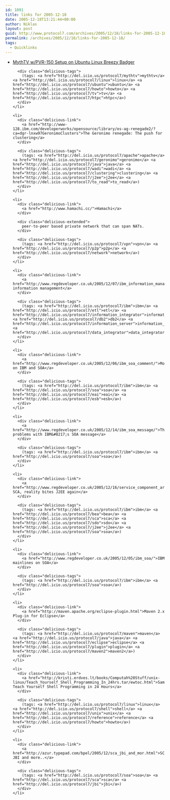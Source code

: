 ```yaml
---
id: 1091
title: links for 2005-12-18
date: 2005-12-18T13:21:44+00:00
author: Niklas
layout: post
guid: http://www.protocol7.com/archives/2005/12/18/links-for-2005-12-18/
permalink: /archives/2005/12/18/links-for-2005-12-18/
tags:
  - Quicklinks
---
```

<div class='microid-17e3c75e0d546ddf0a5b7af543763d3ff6f2150c'>
  <ul class="delicious">
    <li>
      <div class="delicious-link">
        <a href="http://www.quietglow.com/docs/ubuntumythtv.html">MythTV w/PVR-150 Setup on Ubuntu Linux Breezy Badger</a>
      </div>
      
      <div class="delicious-tags">
        (tags: <a href="http://del.icio.us/protocol7/mythtv">mythtv</a> <a href="http://del.icio.us/protocol7/linux">linux</a> <a href="http://del.icio.us/protocol7/ubuntu">ubuntu</a> <a href="http://del.icio.us/protocol7/howto">howto</a> <a href="http://del.icio.us/protocol7/tv">tv</a> <a href="http://del.icio.us/protocol7/htpc">htpc</a>)
      </div>
    </li>
    
    <li>
      <div class="delicious-link">
        <a href="http://www-128.ibm.com/developerworks/opensource/library/os-ag-renegade2/?ca=dgr-lnxw97GeronimoClusters">The Geronimo renegade: The push for clustering</a>
      </div>
      
      <div class="delicious-tags">
        (tags: <a href="http://del.icio.us/protocol7/apache">apache</a> <a href="http://del.icio.us/protocol7/geronimo">geronimo</a> <a href="http://del.icio.us/protocol7/java">java</a> <a href="http://del.icio.us/protocol7/wadi">wadi</a> <a href="http://del.icio.us/protocol7/clustering">clustering</a> <a href="http://del.icio.us/protocol7/j2ee">j2ee</a> <a href="http://del.icio.us/protocol7/to_read">to_read</a>)
      </div>
    </li>
    
    <li>
      <div class="delicious-link">
        <a href="http://www.hamachi.cc/">Hamachi</a>
      </div>
      
      <div class="delicious-extended">
        peer-to-peer based private network that can span NATs.
      </div>
      
      <div class="delicious-tags">
        (tags: <a href="http://del.icio.us/protocol7/vpn">vpn</a> <a href="http://del.icio.us/protocol7/p2p">p2p</a> <a href="http://del.icio.us/protocol7/network">network</a>)
      </div>
    </li>
    
    <li>
      <div class="delicious-link">
        <a href="http://www.regdeveloper.co.uk/2005/12/07/ibm_information_management/">IBM information management</a>
      </div>
      
      <div class="delicious-tags">
        (tags: <a href="http://del.icio.us/protocol7/ibm">ibm</a> <a href="http://del.icio.us/protocol7/etl">etl</a> <a href="http://del.icio.us/protocol7/information_integrator">information_integrator</a> <a href="http://del.icio.us/protocol7/db2">db2</a> <a href="http://del.icio.us/protocol7/information_server">information_server</a> <a href="http://del.icio.us/protocol7/data_integrator">data_integrator</a>)
      </div>
    </li>
    
    <li>
      <div class="delicious-link">
        <a href="http://www.regdeveloper.co.uk/2005/12/06/ibm_soa_comment/">More on IBM and SOA</a>
      </div>
      
      <div class="delicious-tags">
        (tags: <a href="http://del.icio.us/protocol7/ibm">ibm</a> <a href="http://del.icio.us/protocol7/soa">soa</a> <a href="http://del.icio.us/protocol7/eai">eai</a> <a href="http://del.icio.us/protocol7/esb">esb</a>)
      </div>
    </li>
    
    <li>
      <div class="delicious-link">
        <a href="http://www.regdeveloper.co.uk/2005/12/14/ibm_soa_message/">The problems with IBM&#8217;s SOA message</a>
      </div>
      
      <div class="delicious-tags">
        (tags: <a href="http://del.icio.us/protocol7/ibm">ibm</a> <a href="http://del.icio.us/protocol7/soa">soa</a>)
      </div>
    </li>
    
    <li>
      <div class="delicious-link">
        <a href="http://www.regdeveloper.co.uk/2005/12/16/service_component_architecture/">With SCA, reality bites J2EE again</a>
      </div>
      
      <div class="delicious-tags">
        (tags: <a href="http://del.icio.us/protocol7/ibm">ibm</a> <a href="http://del.icio.us/protocol7/bea">bea</a> <a href="http://del.icio.us/protocol7/sca">sca</a> <a href="http://del.icio.us/protocol7/sdo">sdo</a> <a href="http://del.icio.us/protocol7/j2ee">j2ee</a> <a href="http://del.icio.us/protocol7/soa">soa</a>)
      </div>
    </li>
    
    <li>
      <div class="delicious-link">
        <a href="http://www.regdeveloper.co.uk/2005/12/05/ibm_soa/">IBM mainlines on SOA</a>
      </div>
      
      <div class="delicious-tags">
        (tags: <a href="http://del.icio.us/protocol7/ibm">ibm</a> <a href="http://del.icio.us/protocol7/soa">soa</a>)
      </div>
    </li>
    
    <li>
      <div class="delicious-link">
        <a href="http://maven.apache.org/eclipse-plugin.html">Maven 2.x Plug-in for Eclipse</a>
      </div>
      
      <div class="delicious-tags">
        (tags: <a href="http://del.icio.us/protocol7/maven">maven</a> <a href="http://del.icio.us/protocol7/java">java</a> <a href="http://del.icio.us/protocol7/eclipse">eclipse</a> <a href="http://del.icio.us/protocol7/plugin">plugin</a> <a href="http://del.icio.us/protocol7/maven2">maven2</a>)
      </div>
    </li>
    
    <li>
      <div class="delicious-link">
        <a href="http://kristi.erdves.lt/books/Computah%20Stuff/unix-linux/Teach_Yourself_Shell_Programming_In_24hrs.tar/ewtoc.html">Sams Teach Yourself Shell Programming in 24 Hours</a>
      </div>
      
      <div class="delicious-tags">
        (tags: <a href="http://del.icio.us/protocol7/linux">linux</a> <a href="http://del.icio.us/protocol7/shell">shell</a> <a href="http://del.icio.us/protocol7/unix">unix</a> <a href="http://del.icio.us/protocol7/reference">reference</a> <a href="http://del.icio.us/protocol7/howto">howto</a>)
      </div>
    </li>
    
    <li>
      <div class="delicious-link">
        <a href="http://azur.typepad.com/bpel/2005/12/sca_jbi_and_mor.html">SCA, JBI and more..</a>
      </div>
      
      <div class="delicious-tags">
        (tags: <a href="http://del.icio.us/protocol7/soa">soa</a> <a href="http://del.icio.us/protocol7/sca">sca</a> <a href="http://del.icio.us/protocol7/jbi">jbi</a>)
      </div>
    </li>
  </ul>
</div>